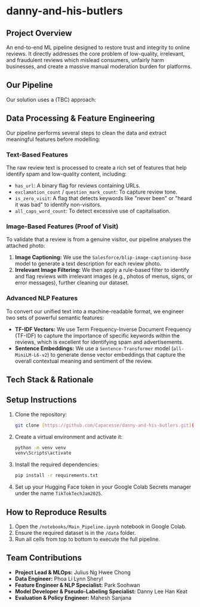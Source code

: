 # danny-and-his-butlers

## Project Overview

An end-to-end ML pipeline designed to restore trust and integrity to online reviews. It directly addresses the core problem of low-quality, irrelevant, and fraudulent reviews which mislead consumers, unfairly harm businesses, and create a massive manual moderation burden for platforms.

## Our Pipeline

Our solution uses a (TBC) approach:

## Data Processing & Feature Engineering

Our pipeline performs several steps to clean the data and extract meaningful features before modelling:
### Text-Based Features
The raw review text is processed to create a rich set of features that help identify spam and low-quality content, including:
-   `has_url`: A binary flag for reviews containing URLs.
-   `exclamation_count` / `question_mark_count`: To capture review tone.
-   `is_zero_visit`: A flag that detects keywords like "never been" or "heard it was bad" to identify non-visitors.
-   `all_caps_word_count`: To detect excessive use of capitalisation.

### Image-Based Features (Proof of Visit)
To validate that a review is from a genuine visitor, our pipeline analyses the attached photo:
1.  **Image Captioning:** We use the `Salesforce/blip-image-captioning-base` model to generate a text description for each review photo.
2.  **Irrelevant Image Filtering:** We then apply a rule-based filter to identify and flag reviews with irrelevant images (e.g., photos of menus, signs, or error messages), further cleaning our dataset.

### Advanced NLP Features
To convert our unified text into a machine-readable format, we engineer two sets of powerful semantic features:
-   **TF-IDF Vectors:** We use Term Frequency-Inverse Document Frequency (TF-IDF) to capture the importance of specific keywords within the reviews, which is excellent for identifying spam and advertisements.
-   **Sentence Embeddings:** We use a `Sentence-Transformer` model (`all-MiniLM-L6-v2`) to generate dense vector embeddings that capture the overall contextual meaning and sentiment of the review.

## Tech Stack & Rationale

## Setup Instructions

1. Clone the repository:
   ```bash
   git clone [https://github.com/Capacesse/danny-and-his-butlers.git](https://github.com/Capacesse/danny-and-his-butlers.git)
   ```
2. Create a virtual environment and activate it:
   ```bash
   python -m venv venv
   venv\Scripts\activate
   ```
3. Install the required dependencies:
   ```bash
   pip install -r requirements.txt
   ```
4. Set up your Hugging Face token in your Google Colab Secrets manager under the name `TikTokTechJam2025`.

## How to Reproduce Results

1. Open the `/notebooks/Main_Pipeline.ipynb` notebook in Google Colab.
2. Ensure the required dataset is in the `/data` folder.
3. Run all cells from top to bottom to execute the full pipeline.

## Team Contributions

- **Project Lead & MLOps:** Julius Ng Hwee Chong
- **Data Engineer:** Phoa Li Lynn Sheryl
- **Feature Engineer & NLP Specialist:** Park Soohwan
- **Model Developer & Pseudo-Labeling Specialist:** Danny Lee Han Keat
- **Evaluation & Policy Engineer:** Mahesh Sanjana
